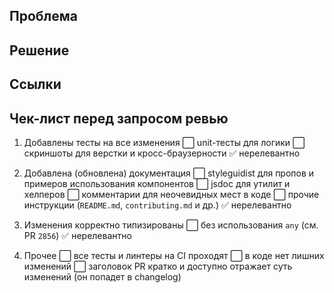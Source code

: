 <!--

Привет! Спасибо за твой вклад в проект!

Пожалуйста, опиши свой PR по шаблону ниже. Это важно, потому что подробное описание ускоряет ревью и служит хорошей документацией к изменениям.

Подробную информацию для контрибьютеров можно найти в специальном [гайде](https://github.com/skbkontur/retail-ui/blob/master/contributing.md).

-->

## Проблема

<!-- Подробно опиши решаемую проблему. -->

## Решение

<!-- В деталях опиши предлагаемые изменения, мотивацию принятых решений и все неочевидные моменты. -->

## Ссылки

<!-- Укажи ссылки на связанные issue/тикеты/обсуждения. Используй ключевые слова fix, close или resolve перед номером issue для его автоматического закрытия после принятия PR. -->

## Чек-лист перед запросом ревью

<!-- Перед запросом ревью, пожалуйста, убедись, что все релевантные пункты из чек-листа ниже выполнены. Отметь их символами ✅ / ⬜. Если с каким-то из них возникли сложности — укажи это. -->

1. Добавлены тесты на все изменения
  ⬜ unit-тесты для логики
  ⬜ скриншоты для верстки и кросс-браузерности
  ✅ нерелевантно

2. Добавлена (обновлена) документация
  ⬜ styleguidist для пропов и примеров использования компонентов
  ⬜ jsdoc для утилит и хелперов
  ⬜ комментарии для неочевидных мест в коде
  ⬜ прочие инструкции (`README.md`, `contributing.md` и др.)
  ✅ нерелевантно

3. Изменения корректно типизированы
  ⬜ без использования `any` (см. PR `2856`)
  ✅ нерелевантно

4. Прочее
  ⬜ все тесты и линтеры на CI проходят
  ⬜ в коде нет лишних изменений
  ⬜ заголовок PR кратко и доступно отражает суть изменений (он попадет в changelog)
